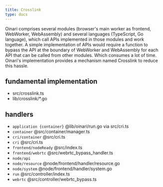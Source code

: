 ```yaml
---
title: Crosslink
type: docs
---
```


Oinari comprises several modules (browser's main worker as frontend, WebWorker, WebAssembly) and several languages (TypeScript, Go language), which call APIs implemented in those modules and work together. A simple implementation of APIs would require a function to bypass the API at the boundary of WebWorker and WebAssembly for each API that can be called from other modules. Which consumes a lot of time. Oinari's implementation provides a mechanism named Crosslink to reduce this hassle. 

## fundamental implementation

- src/crosslink.ts
- lib/crosslink/*.go

## handlers

- `application {container}` @lib/oinari/run.go via src/cri.ts
- `container` @src/container/manager.ts 
- `cri/container` @src/cri.ts
- `cri` @src/cri.ts
- `frontend/nodeReady` @src/index.ts
- `frontend/webrtc` @src/webrtc_bypass_handler.ts
- `node/api`
- `node/resource` @node/frontend/handler/resource.go
- `node/system` @node/frontend/handler/system.go
- `run` @src/controller/index.ts
- `webrtc` @src/controller/webrtc_bypass.ts